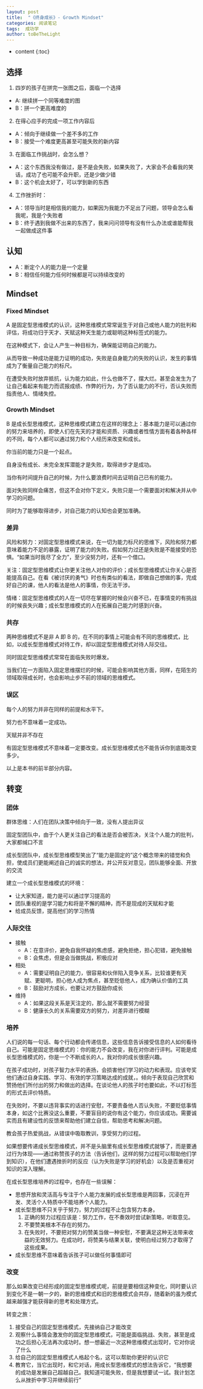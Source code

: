 ```yaml
---
layout: post
title:  "《终身成长》- Growth Mindset"
categories: 阅读笔记
tags:  成功学
author: toBeTheLight
---
```


* content
{:toc}








## 选择

1. 四岁的孩子在拼完一张图之后，面临一个选择
  * A: 继续拼一个同等难度的图
  * B：拼一个更高难度的
2. 在得心应手的完成一项工作内容后
  * A：倾向于继续做一个差不多的工作
  * B：接受一个难度更高甚至可能失败的新内容
3. 在面临工作挑战时，会怎么想？
  * A：这个东西我没有做过，是不是会失败，如果失败了，大家会不会看我的笑话，成功了也可能不会升职，还是少做少错
  * B：这个机会太好了，可以学到新的东西
4. 工作挫折时：
  * A：领导当时是相信我的能力，如果因为我能力不足出了问题，领导会怎么看我呢，我是个失败者
  * B：终于遇到我做不出来的东西了，我来问问领导有没有什么办法或谁能帮我一起做成这件事

## 认知

* A：断定个人的能力是一个定量
* B：相信任何能力任何时候都是可以持续改变的

## Mindset

### Fixed Mindset

A 是固定型思维模式的认识，这种思维模式常常诞生于对自己或他人能力的批判和评估，将成功归于天才、天赋这种天生能力或聪明这种标签式的能力。

在这种模式下，会让人产生一种目标为，确保能证明自己的能力。

从而导致一种成功是能力证明的成功，失败是自身能力的失败的认识，发生的事情成为了衡量自己能力的标尺。

在遭受失败时放弃抵抗，认为能力如此，什么也做不了，摆大烂。甚至会发生为了让自己看起来有能力而谎报成绩、作弊的行为，为了否认能力的不行，否认失败而指责他人、情绪失控。

### Growth Mindset

B 是成长型思维模式，这种思维模式建立在这样的理念上：基本能力是可以通过你的努力来培养的，即使人们在先天的才能和资质、兴趣或者性情方面有着各种各样的不同，每个人都可以通过努力和个人经历来改变和成长。

你当前的能力只是一个起点。

自身没有成长、未完全发挥潜能才是失败，取得进步才是成功。

当你有时间提升自己的时候，为什么要浪费时间去证明自己已有的能力。

面对失败同样会痛苦，但这不会对你下定义，失败只是一个需要面对和解决并从中学习的问题。

同时为了能够取得进步，对自己能力的认知也会更加准确。

### 差异


风险和努力：对固定型思维模式来说，在一切为能力标尺的思维下，风险和努力都意味着能力不足的暴露，证明了能力的失败。假如努力过还是失败是不能接受的恐惧。“如果当时我尽了全力”，至少没努力时，还有一个借口。

关注：固定型思维模式让你更关注他人对你的评价；成长型思维模式让你关心是否能提高自己。在看《被讨厌的勇气》时也有类似的看法，即做自己想做的事，完成好自己的课，他人的看法是他人的事情，你无法干涉。

情绪：固定型思维模式的人在一切尽在掌握的时候会兴奋不已，在事情变的有挑战的时候丧失兴趣；成长型思维模式的人在拓展自己能力时感到兴奋。

### 共存

两种思维模式不是非 A 即 B 的，在不同的事情上可能会有不同的思维模式，比如，以成长型思维模式对待工作，却以固定型思维模式对待人际交往。

同时固定型思维模式常常在面临失败时爆发。

当我们在一方面陷入固定思维摆烂的时候，可能会影响其他方面，同样，在陌生的领域取得成长时，也会影响止步不前的领域的思维模式。

### 误区

每个人的努力并非在同样的前提和水平下。

努力也不意味着一定成功。

天赋并非不存在

有固定型思维模式不意味着一定要改变。成长型思维模式也不能告诉你到底能改变多少。

以上是本书的前半部分内容。

## 转变

### 团体

群体思维：人们在团队决策中倾向于一致，没有人提出异议

固定型团队中，由于个人更关注自己的看法是否会被否决，关注个人能力的批判，大家都缄口不言

成长型团队中，成长型思维模型笑出了“能力是固定的”这个概念带来的错觉和负担，使成员们更能阐述自己的诚实的想法，并公开反对意见，团队能够全面、开放的交流

建立一个成长型思维模式的环境：
  * 让大家知道，能力是可以通过学习提高的
  * 团队重视的是学习能力和将是不懈的精神，而不是现成的天赋和才能
  * 给成员反馈，提高他们的学习热情

### 人际交往

* 接触
  * A：在意评价，避免自我怀疑的焦虑感，避免拒绝，担心犯错，避免接触
  * B：会焦虑，但是会当做挑战，积极应对
* 相处
  * A：需要证明自己的能力，很容易和伙伴陷入竞争关系，比较谁更有天赋、更聪明，担心他人成为焦点，甚至贬低他人，成为确认价值的工具
  * B：鼓励对方成长，也要让对方鼓励你成长
* 维持
  * A：如果这段关系是天注定的，那么就不需要努力经营
  * B：健康长久的关系需要双方的努力，对差异进行模糊

### 培养

人们说的每一句话、每个行动都会传递信息，这些信息告诉接受信息的人如何看待自己。可能是固定思维模式的：你的能力不会改变，我在对你进行评判。可能是成长型思维模式的，你是一个不断成长的人，我对你的成长很感兴趣。

在孩子成功时，对孩子智力水平的表扬，会损害他们学习的动力和表现。应该夸奖他们通过自身实践、学习、有效的学习策略达成的成就，。倾向于表现自己欣赏和赞扬他们所付出的努力和做出的选择。在谈论他人的孩子时也要如此，不以打标签的形式去评价特质。

在失败时，不要以违背事实的话进行安慰，不要责备他人否认失败，不要贬低事情本身，如这个比赛没这么重要，不要盲目的说你有这个能力，你应该成功。需要诚实而且有建设性的反馈来帮助他们建立自信，帮助思考和解决问题。

教会孩子热爱挑战，从错误中吸取教训，享受努力的过程。

如果想要传递成长型思维模式，并不是头脑里有成长型思维模式就够了，而是要通过行为体现——通过称赞孩子的方法（告诉他们，这样的努力过程可以帮助他们学到知识），在他们遭遇挫折时的反应（认为失败是学习的好机会）以及是否重视对知识的深入理解。

在成长型思维培养的过程中，也存在一些误解：

* 思想开放和灵活高与专注于个人能力发展的成长型思维是两回事，沉浸在开发、灵活个人特质中不能培养个人能力。
* 成长型思维不只关乎于努力，努力的过程不止包含努力本身。
  1. 正确的努力过程应该是：努力工作，在不奏效时尝试新策略，听取意见。
  2. 不要赞美根本不存在的努力。
  3. 在失败时，不要把对努力的赞美当做一种安慰，不要满足这种无法带来收益的无效努力。在成功时，将赞美与结果关联，使明白经过努力才取得了这些成果。
* 成长型思维不意味着告诉孩子可以做任何事情即可

### 改变

那么如果改变已经形成的固定型思维模式呢，前提是要相信这种变化，同时要认识到变化不是一朝一夕的，新的思维模式和旧的思维模式会共存，随着新的虽为模式越来越强才能获得新的思考和处理方式。

转变之旅：
1. 接受自己的固定型思维模式，先接纳自己才能改变
2. 观察什么事情会激发你的固定型思维模式，可能是面临挑战、失败，甚至是成功之后担心无法再次成功时。想一想最近一次这种思维模式出现时，它对你说了什么
3. 给自己的固定型思维模式人格起个名，这可以帮助你更好的认识它
4. 教育它，当它出现时，和它对话，用成长型思维模式的想法告诉它，“我想要的成功是发展自己超越自己。我知道可能失败，但是我想要试一试。我计划怎么从挫折中学习并继续前行”